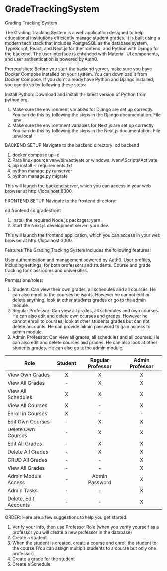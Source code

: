 # GradeTrackingSystem
Grading Tracking System

The Grading Tracking System is a web application designed to help educational institutions efficiently manage student grades. It is built using a modern tech stack that includes PostgreSQL as the database system, TypeScript, React, and Next.js for the frontend, and Python with Django for the backend. The user interface is enhanced with Material-UI components, and user authentication is powered by Auth0.

Prerequisites: 
Before you start the backend server, make sure you have Docker Compose installed on your system. You can download it from Docker Compose. If you don't already have Python and Django installed, you can do so by following these steps:

Install Python: Download and install the latest version of Python from python.org.

1. Make sure the environment variables for Django are set up correctly. You can do this by following the steps in the Django documentation. File .env
2. Make sure the environtment variables for Next.js are set up correctly. You can do this by following the steps in the Next.js documentation. File .env.local

BACKEND SETUP
Navigate to the backend directory:
cd backend

1. docker compose up -d 
2. Para linux source venv/bin/activate or windows .\venv\Scripts\Activate
3. pip install -r requirements.txt
4. python manage.py runserver
5. python manage.py migrate

This will launch the backend server, which you can access in your web browser at http://localhost:8000.

FRONTEND SETUP
Navigate to the frontend directory:

cd frontend
cd gradesfront

1. Install the required Node.js packages: yarn
2. Start the Next.js development server: yarn dev.

This will launch the frontend application, which you can access in your web browser at http://localhost:3000.

Features
The Grading Tracking System includes the following features:

User authentication and management powered by Auth0.
User profiles, including settings, for both professors and students.
Course and grade tracking for classrooms and universities.

Permissions/roles:

1. Student: Can view their own grades, all schedules and all courses. He can also enroll to the courses he wants. However he cannot edit or delete anything, look at other students grades or go to the admin module.
2. Regular Professor: Can view all grades, all schedules and own courses. He can also edit and delete own courses and grades. However he cannot enroll to courses, look at other students grades but can not delete accounts. He can provide admin password to gain access to admin module.
3. Admin Professor: Can view all grades, all schedules and all courses. He can also edit and delete courses and grades. He can also look at other students grades. He can also go to the admin module.

| Role                | Student             | Regular Professor   | Admin Professor     |
|-------------------- |:-------------------:|:-------------------:|:-------------------:|
| View Own Grades     |         X           |         X           |         X           |
| View All Grades     |         -           |         X           |         X           |
| View All Schedules  |         X           |         X           |         X           |
| View All Courses    |         X           |         -           |         X           |
| Enroll in Courses   |         X           |         -           |         -           |
| Edit Own Courses    |         -           |         X           |         X           |
| Delete Own Courses  |         -           |         X           |         X           |
| Edit All Grades     |         -           |         X           |         X           |
| Delete All Grades   |         -           |         X           |         X           |
| CRUD All Grades     |     -               |         -           |         X           |
| View All Grades     |         -           |         -           |         X           |
| Admin Module Access |         -           | Admin Password      |         X           |
| Admin Tasks         |         -           |         -           |         X           |
| Delete, Edit Accounts |       -           |         -           |         X           |

ORDER:
Here are a few suggestions to help you get started:
1. Verify your info, then use Professor Role (when you verify yourself as a professor you will create a new professor in the database)
2. Create a student
3. When the student is created, create a course and enroll the student to the course (You can assign multiple students to a course but only one professor)
4. Create a grade for the student
5. Create a Schedule
